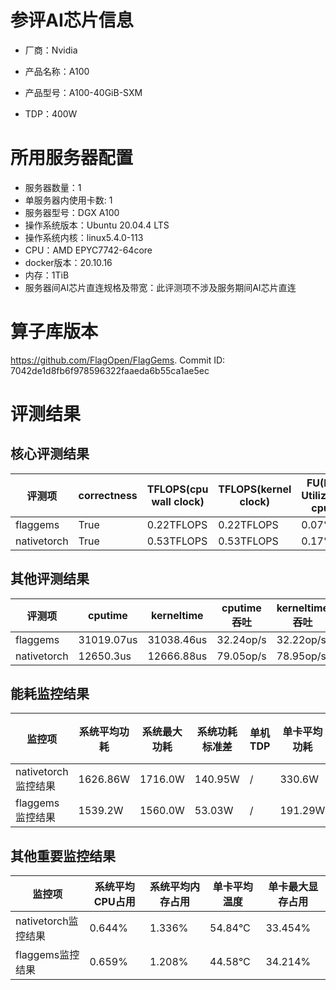 # 参评AI芯片信息

* 厂商：Nvidia

* 产品名称：A100
* 产品型号：A100-40GiB-SXM
* TDP：400W

# 所用服务器配置

* 服务器数量：1
* 单服务器内使用卡数: 1
* 服务器型号：DGX A100
* 操作系统版本：Ubuntu 20.04.4 LTS
* 操作系统内核：linux5.4.0-113
* CPU：AMD EPYC7742-64core
* docker版本：20.10.16
* 内存：1TiB
* 服务器间AI芯片直连规格及带宽：此评测项不涉及服务期间AI芯片直连

# 算子库版本

https://github.com/FlagOpen/FlagGems. Commit ID: 7042de1d8fb6f978596322faaeda6b55ca1ae5ec

# 评测结果

## 核心评测结果

| 评测项  | correctness | TFLOPS(cpu wall clock) | TFLOPS(kernel clock) | FU(FLOPS Utilization)-cputime | FU-kerneltime |
| ---- | -------------- | -------------- | ------------ | ------ | ----- |
| flaggems |  True    | 0.22TFLOPS       | 0.22TFLOPS        | 0.07% | 0.07% |
| nativetorch |  True    | 0.53TFLOPS      | 0.53TFLOPS      | 0.17%      | 0.17%    |

## 其他评测结果

| 评测项  | cputime | kerneltime | cputime吞吐 | kerneltime吞吐 | 无预热时延 | 预热后时延 |
| ---- | -------------- | -------------- | ------------ | ------------ | -------------- | -------------- | 
| flaggems | 31019.07us       | 31038.46us        | 32.24op/s | 32.22op/s | 15481359.71us | 31264.4us |
| nativetorch | 12650.3us       | 12666.88us        | 79.05op/s | 78.95op/s | 35978.48us | 12688.63us |

## 能耗监控结果

| 监控项  | 系统平均功耗  | 系统最大功耗  | 系统功耗标准差 | 单机TDP | 单卡平均功耗 | 单卡最大功耗 | 单卡功耗标准差 | 单卡TDP |
| ---- | ------- | ------- | ------- | ----- | ------------ | ------------ | ------------- | ----- |
| nativetorch监控结果 | 1626.86W | 1716.0W | 140.95W   | /     | 330.6W       | 333.0W      | 4.31W        | 400W  |
| flaggems监控结果 | 1539.2W | 1560.0W | 53.03W   | /     | 191.29W       | 192.0W      | 0.98W        | 400W  |

## 其他重要监控结果

| 监控项  | 系统平均CPU占用 | 系统平均内存占用 | 单卡平均温度 | 单卡最大显存占用 |
| ---- | --------- | -------- | ------------ | -------------- |
| nativetorch监控结果 | 0.644%    | 1.336%   | 54.84°C       | 33.454%        |
| flaggems监控结果 | 0.659%    | 1.208%   | 44.58°C       | 34.214%        |
